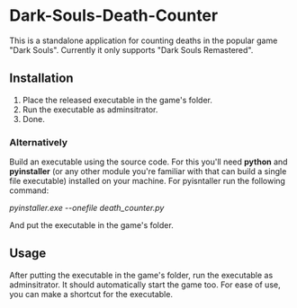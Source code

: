 # Dark-Souls-Death-Counter
This is a standalone application for counting deaths in the popular game "Dark Souls".
Currently it only supports "Dark Souls Remastered".

## Installation
1. Place the released executable in the game's folder.
2. Run the executable as adminsitrator.
3. Done.

### Alternatively
  Build an executable using the source code. For this you'll need **python** and **pyinstaller** (or any other module you're familiar with that can build a single file executable) installed on your machine.
  For pyisntaller run the following command:

  *pyinstaller.exe --onefile death_counter.py*

And put the executable in the game's folder.

## Usage
After putting the executable in the game's folder, run the executable as adminsitrator. It should automatically start the game too. For ease of use, you can make a shortcut for the executable.
